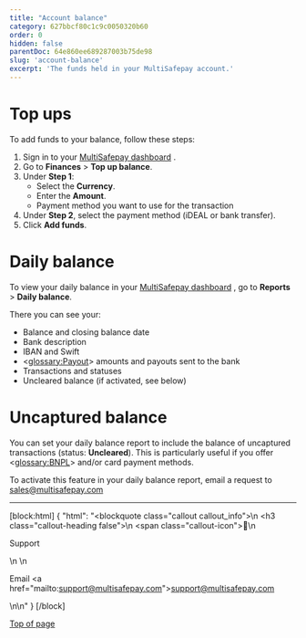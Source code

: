 ```yaml
---
title: "Account balance"
category: 627bbcf80c1c9c0050320b60
order: 0
hidden: false
parentDoc: 64e860ee689287003b75de98
slug: 'account-balance'
excerpt: 'The funds held in your MultiSafepay account.'
---
```


# Top ups

To add funds to your balance, follow these steps:

1. Sign in to your <a href="https://merchant.multisafepay.com" target="_blank">MultiSafepay dashboard</a> <i class="fa fa-external-link" style="font-size:12px;color:#8b929e"></i>.
2. Go to **Finances** > **Top up balance**.
3. Under **Step 1**:
    - Select the **Currency**.
    - Enter the **Amount**.
    - Payment method you want to use for the transaction
4. Under **Step 2**, select the payment method (iDEAL or bank transfer).
5. Click **Add funds**.

# Daily balance

To view your daily balance in your <a href="https://merchant.multisafepay.com" target="_blank">MultiSafepay dashboard</a> <i class="fa fa-external-link" style="font-size:12px;color:#8b929e"></i>, go to **Reports** > **Daily balance**.

There you can see your:

- Balance and closing balance date
- Bank description
- IBAN and Swift
- <<glossary:Payout>> amounts and payouts sent to the bank
- Transactions and statuses
- Uncleared balance (if activated, see below)

# Uncaptured balance

You can set your daily balance report to include the balance of uncaptured transactions (status: **Uncleared**). This is particularly useful if you offer <<glossary:BNPL>> and/or card payment methods. 

To activate this feature in your daily balance report, email a request to <sales@multisafepay.com>
<br>

---

[block:html]
{
  "html": "<blockquote class=\"callout callout_info\">\n    <h3 class=\"callout-heading false\">\n        <span class=\"callout-icon\">💬</span>\n        <p>Support</p>\n    </h3>\n    <p>Email <a href=\"mailto:support@multisafepay.com\">support@multisafepay.com</a></p>\n</blockquote>\n"
}
[/block]

[Top of page](#)